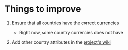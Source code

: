# Things to improve
1. Ensure that all countries have the correct currencies 
   - Right now, some country currencies does not have 

2. Add other country attributes in the [project's wiki](https://github.com/blongho/worldCountryData/wiki/Features-list)



